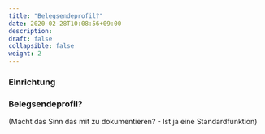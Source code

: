 ```yaml
---
title: "Belegsendeprofil?"
date: 2020-02-28T10:08:56+09:00
description: 
draft: false
collapsible: false
weight: 2
---
```

### Einrichtung

### Belegsendeprofil?

(Macht das Sinn das mit zu dokumentieren? - Ist ja eine Standardfunktion)





